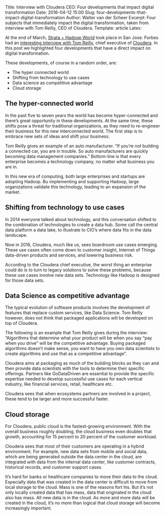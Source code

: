 Title: Interview with Cloudera CEO: Four developments that impact digital transformation
Date: 2016-04-12 15:00
Slug: four-developments-that-impact-digital-transformation
Author: Walter van der Scheer
Excerpt: Four subjects that immediately impact the digital transformation, taken from interview with Tom Reilly, CEO of Cloudera.
Template: article
Latex:

<span class="lead">At the end of March, [Strata + Hadoop World](http://conferences.oreilly.com/strata/hadoop-big-data-ca "Strata + Hadoop World, San Jose") took place in San Jose. Forbes had an [interesting interview with Tom Reilly](http://www.forbes.com/sites/roberthof/2016/04/06/ceo-tom-reilly-makes-the-case-for-cloudera-and-its-ipo/ "Forbes interview with Tom Reilly, CEO of Cloudera"), chief executive of [Cloudera](http://www.cloudera.com "Cloudera"). In this post we highlighted four developments that have a direct impact on digital transformation. </span>

These developments, of course in a random order, are:

+ The hyper connected world
+ Shifting from technology to use cases
+ Data science as competitive advantage
+ Cloud storage

## The hyper-connected world
In the past five to seven years the world has become hyper-connected and there’s great opportunity in these developments. At the same time, these shifts pose a threat for traditional organizations, as they need to re-engineer their business for this new interconnected world. The first step is to embrace new sets of ideas and shift your business. 

Tom Reilly gives an example of an auto manufacturer. “If you’re not building a connected car, you are in trouble. So auto manufacturers are quickly becoming data management companies.” Bottom-line is that every enterprise becomes a technology company, no matter what business you are in.

In this new era of computing, both large enterprises and startups are adopting Hadoop. Bu implementing and supporting Hadoop, large organizations validate this technology, leading to an expansion of the market.
 
## Shifting from technology to use cases
In 2014 everyone talked about technology, and this conversation shifted to the combination of technologies to create a data hub. Some call the central data platform a data lake, to illustrate to CIO’s where data fits in the data landscape.

Now in 2016, Cloudera, much like us, sees boardroom use cases emerging. These use cases often come down to customer insight, Internet of Things data-driven products and services, and lowering business risk.

According to the Cloudera chief executive, the worst thing an enterprise could do is to turn to legacy solutions to solve these problems, because these use cases involve new data sets. Technology like Hadoop is designed for those data sets.

## Data Science as competitive advantage
The typical evolution of software products involves the development of features that replace custom services, like Data Science. Tom Reilly however, does not think that packaged applications will be developed on top of Cloudera. 

The following is an example that Tom Reilly gives during the interview: “Algorithms that determine what your product will be when you say “pay when you drive” will be the competitive advantage. Buying packaged algorithms doesn’t make sense, you want to have you own data scientists to create algorithms and use that as a competitive advantage”.

Cloudera aims at packaging as much of the building blocks as they can and then provide data scientists with the tools to determine their specific offerings. Partners like GoDataDriven are essential to provide the specific expertise needed to develop successful use cases for each vertical industry, like financial services, retail, healthcare etc. 

Cloudera sees that when ecosystems partners are involved in a project, these tend to be larger and more successful faster.

## Cloud storage
For Cloudera, public cloud is the fastest-growing environment. With the overall business roughly doubling, the cloud business even doubles that growth, accounting for 15 percent to 20 percent of the customer workload. 

Cloudera sees that most of their customers are operating in a hybrid environment. For example, new data sets from mobile and social data, which are being generated outside the data center in the cloud, are integrated with data from the internal data center, like customer contracts, historical records, and customer support cases. 

It’s hard for banks or healthcare companies to move their data to the cloud. Especially data that was created in the data center is difficult to move from local storage to the cloud. Mass is one of the reasons fort his. But it’s not only locally created data that has mass, data that originated in the cloud also has mass. All new data is in the cloud. As more and more data will be created in the cloud, it’s no more than logical that cloud storage will become increasingly important.

